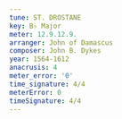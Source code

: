 ```yaml
---
tune: ST. DROSTANE
key: B♭ Major
meter: 12.9.12.9.
arranger: John of Damascus
composer: John B. Dykes
year: 1564-1612
anacrusis: 4
meter_error: '0'
time_signature: 4/4
meterError: 0
timeSignature: 4/4
---
```

